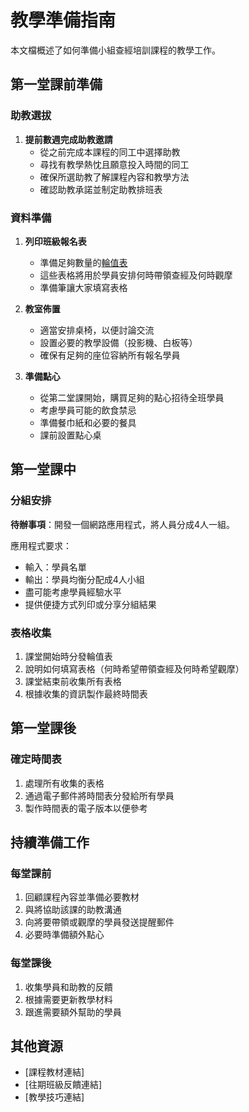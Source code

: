 # 教學準備指南

本文檔概述了如何準備小組查經培訓課程的教學工作。

## 第一堂課前準備

### 助教選拔

1. **提前數週完成助教邀請**
   - 從之前完成本課程的同工中選擇助教
   - 尋找有教學熱忱且願意投入時間的同工
   - 確保所選助教了解課程內容和教學方法
   - 確認助教承諾並制定助教排班表

### 資料準備

1. **列印班級報名表**
   - 準備足夠數量的[輪值表](https://docs.google.com/document/d/1jERo05SlaO2CEmdAoZC2BRji3vBARIRoWIytV80N66g/edit?usp=sharing)
   - 這些表格將用於學員安排何時帶領查經及何時觀摩
   - 準備筆讓大家填寫表格

2. **教室佈置**
   - 適當安排桌椅，以便討論交流
   - 設置必要的教學設備（投影機、白板等）
   - 確保有足夠的座位容納所有報名學員

3. **準備點心**
   - 從第二堂課開始，購買足夠的點心招待全班學員
   - 考慮學員可能的飲食禁忌
   - 準備餐巾紙和必要的餐具
   - 課前設置點心桌

## 第一堂課中

### 分組安排

**待辦事項**：開發一個網路應用程式，將人員分成4人一組。

應用程式要求：
- 輸入：學員名單
- 輸出：學員均衡分配成4人小組
- 盡可能考慮學員經驗水平
- 提供便捷方式列印或分享分組結果

### 表格收集

1. 課堂開始時分發輪值表
2. 說明如何填寫表格（何時希望帶領查經及何時希望觀摩）
3. 課堂結束前收集所有表格
4. 根據收集的資訊製作最終時間表

## 第一堂課後

### 確定時間表

1. 處理所有收集的表格
2. 通過電子郵件將時間表分發給所有學員
3. 製作時間表的電子版本以便參考

## 持續準備工作

### 每堂課前

1. 回顧課程內容並準備必要教材
2. 與將協助該課的助教溝通
3. 向將要帶領或觀摩的學員發送提醒郵件
4. 必要時準備額外點心

### 每堂課後

1. 收集學員和助教的反饋
2. 根據需要更新教學材料
3. 跟進需要額外幫助的學員

## 其他資源

- [課程教材連結]
- [往期班級反饋連結]
- [教學技巧連結]
